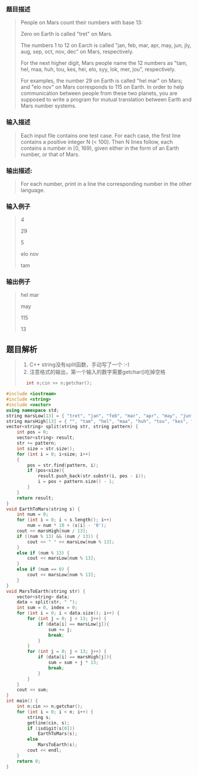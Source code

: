 ### 题目描述

> People on Mars count their numbers with base 13:
>
>Zero on Earth is called "tret" on Mars.
>
>The numbers 1 to 12 on Earch is called "jan, feb, mar, apr, may, jun, jly, aug, sep, oct, nov, dec" on Mars, respectively.
>
>For the next higher digit, Mars people name the 12 numbers as "tam, hel, maa, huh, tou, kes, hei, elo, syy, lok, mer, jou", respectively.
>
>For examples, the number 29 on Earth is called "hel mar" on Mars; and "elo nov" on Mars corresponds to 115 on Earth. In order to help communication between people from these two planets, you are supposed to write a program for mutual translation between Earth and Mars number systems.

### 输入描述

> Each input file contains one test case. For each case, the first line contains a positive integer N (< 100). Then N lines follow, each contains a number in [0, 169), given either in the form of an Earth number, or that of Mars.

### 输出描述:
> For each number, print in a line the corresponding number in the other language.

### 输入例子
> 4
>
>29
>
>5
>
>elo nov
>
>tam

### 输出例子
> hel mar
>
>may
>
>115
>
>13

## 题目解析
>1. C++ string没有split函数，手动写了一个  :-)
>2. 注意格式的输出，第一个输入的数字需要getchar()吃掉空格
>```C++
>   int n;cin >> n;getchar();
>```

```C++
#include <iostream>
#include <string>
#include <vector>
using namespace std;
string marsLow[13] = { "tret", "jan", "feb", "mar", "apr", "may", "jun", "jly", "aug", "sep", "oct","nov", "dec" };
string marsHigh[13] = { "", "tam", "hel", "maa", "huh", "tou", "kes", "hei", "elo", "syy","lok", "mer", "jou" };
vector<string> split(string str, string pattern) {
	int pos = 0;
	vector<string> result;
	str += pattern;
	int size = str.size();
	for (int i = 0; i<size; i++)
	{
		pos = str.find(pattern, i);
		if (pos<size){
			result.push_back(str.substr(i, pos - i));
			i = pos + pattern.size() - 1;
		}
	}
	return result;
}
void EarthToMars(string s) {
	int num = 0;
	for (int i = 0; i < s.length(); i++)
		num = num * 10 + (s[i] - '0');
	cout << marsHigh[num / 13];
	if ((num % 13) && (num / 13)) {
		cout << " " << marsLow[num % 13];
	}
	else if (num % 13) {
		cout << marsLow[num % 13];
	}
	else if (num == 0) {
		cout << marsLow[num % 13];
	}
}
void MarsToEarth(string str) {
	vector<string> data;
	data = split(str, " ");
	int sum = 0, index = 0;
	for (int i = 0; i < data.size(); i++) {
		for (int j = 0; j < 13; j++) {
			if (data[i] == marsLow[j]){
				sum += j;
				break;
			}
		}
		for (int j = 0; j < 13; j++) {
			if (data[i] == marsHigh[j]){
				sum = sum + j * 13;
				break;
			}
		}
	}
	cout << sum;
}
int main() {
	int n;cin >> n;getchar();
	for (int i = 0; i < n; i++) {
		string s;
		getline(cin, s);
		if (isdigit(s[0]))
			EarthToMars(s);
		else
			MarsToEarth(s);
		cout << endl;
	}
	return 0;
}
```